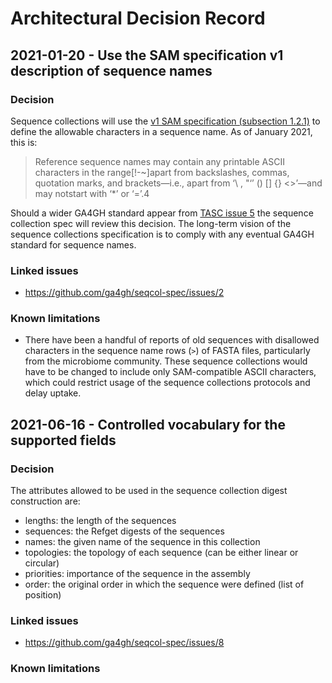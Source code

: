 # Architectural Decision Record

## 2021-01-20 - Use the SAM specification v1 description of sequence names

### Decision

Sequence collections will use the [v1 SAM specification (subsection 1.2.1)](https://samtools.github.io/hts-specs/SAMv1.pdf#subsubsection.1.2.1) to define the allowable characters in a sequence name. As of January 2021, this is:

> Reference sequence names may contain any printable ASCII characters in the range[!-~]apart from backslashes, commas, quotation marks, and brackets—i.e., apart from ‘\ , "‘’ () [] {} <>’—and may notstart with ‘*’ or ‘=’.4

Should a wider GA4GH standard appear from [TASC issue 5](https://github.com/ga4gh/TASC/issues/5) the sequence collection spec will review this decision. The long-term vision of the sequence collections specification is to comply with any eventual GA4GH standard for sequence names.

### Linked issues

- https://github.com/ga4gh/seqcol-spec/issues/2

### Known limitations

- There have been a handful of reports of old sequences with disallowed characters in the sequence name rows (`>`) of FASTA files, particularly from the microbiome community. These sequence collections would have to be changed to include only SAM-compatible ASCII characters, which could restrict usage of the sequence collections protocols and delay uptake.

## 2021-06-16 - Controlled vocabulary for the supported fields

### Decision

The attributes allowed to be used in the sequence collection digest construction are: 
 - lengths: the length of the sequences
 - sequences: the Refget digests of the sequences
 - names: the given name of the sequence in this collection 
 - topologies: the topology of each sequence (can be either linear or circular)
 - priorities: importance of the sequence in the assembly
 - order: the original order in which the sequence were defined (list of position)

### Linked issues

- https://github.com/ga4gh/seqcol-spec/issues/8

### Known limitations
